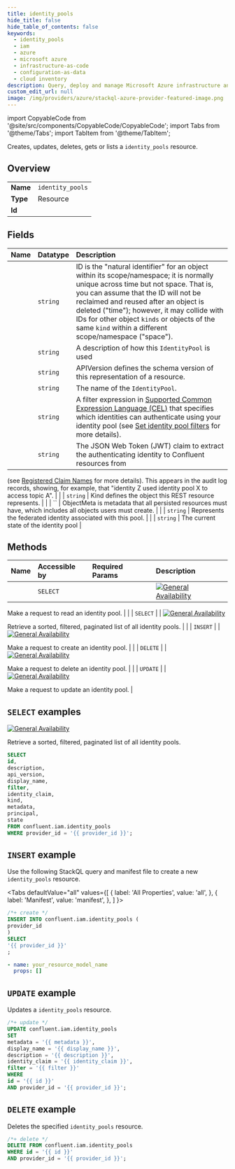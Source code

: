 ```yaml
---
title: identity_pools
hide_title: false
hide_table_of_contents: false
keywords:
  - identity_pools
  - iam
  - azure
  - microsoft azure
  - infrastructure-as-code
  - configuration-as-data
  - cloud inventory
description: Query, deploy and manage Microsoft Azure infrastructure and resources using SQL
custom_edit_url: null
image: /img/providers/azure/stackql-azure-provider-featured-image.png
---
```


import CopyableCode from '@site/src/components/CopyableCode/CopyableCode';
import Tabs from '@theme/Tabs';
import TabItem from '@theme/TabItem';

Creates, updates, deletes, gets or lists a <code>identity_pools</code> resource.

## Overview
<table><tbody>
<tr><td><b>Name</b></td><td><code>identity_pools</code></td></tr>
<tr><td><b>Type</b></td><td>Resource</td></tr>
<tr><td><b>Id</b></td><td><CopyableCode code="confluent.iam.identity_pools" /></td></tr>
</tbody></table>

## Fields
| Name | Datatype | Description |
|:-----|:---------|:------------|
| <CopyableCode code="id" /> | `string` | ID is the "natural identifier" for an object within its scope/namespace; it is normally unique across time but not space. That is, you can assume that the ID will not be reclaimed and reused after an object is deleted ("time"); however, it may collide with IDs for other object `kinds` or objects of the same `kind` within a different scope/namespace ("space"). |
| <CopyableCode code="description" /> | `string` | A description of how this `IdentityPool` is used |
| <CopyableCode code="api_version" /> | `string` | APIVersion defines the schema version of this representation of a resource. |
| <CopyableCode code="display_name" /> | `string` | The name of the `IdentityPool`. |
| <CopyableCode code="filter" /> | `string` | A filter expression in [Supported Common Expression Language (CEL)](https://docs.confluent.io/cloud/current/access-management/authenticate/oauth/identity-pools.html#supported-common-expression-language-cel-filters) that specifies which identities can authenticate using your identity pool (see [Set identity pool filters](https://docs.confluent.io/cloud/current/access-management/authenticate/oauth/identity-pools.html#set-identity-pool-filters) for more details). |
| <CopyableCode code="identity_claim" /> | `string` | The JSON Web Token (JWT) claim to extract the authenticating identity to Confluent resources from
(see [Registered Claim Names](https://datatracker.ietf.org/doc/html/rfc7519#section-4.1) for more details).
This appears in the audit log records, showing, for example, that "identity Z used identity pool X to access
topic A". |
| <CopyableCode code="kind" /> | `string` | Kind defines the object this REST resource represents. |
| <CopyableCode code="metadata" /> | `` | ObjectMeta is metadata that all persisted resources must have, which includes all objects users must create. |
| <CopyableCode code="principal" /> | `string` | Represents the federated identity associated with this pool. |
| <CopyableCode code="state" /> | `string` | The current state of the identity pool |

## Methods
| Name | Accessible by | Required Params | Description |
|:-----|:--------------|:----------------|:------------|
| <CopyableCode code="get_iam_v2identity_pool" /> | `SELECT` | <CopyableCode code="id, provider_id" /> | [![General Availability](https://img.shields.io/badge/Lifecycle%20Stage-General%20Availability-%2345c6e8)](#section/Versioning/API-Lifecycle-Policy)

Make a request to read an identity pool. |
| <CopyableCode code="list_iam_v2identity_pools" /> | `SELECT` | <CopyableCode code="provider_id" /> | [![General Availability](https://img.shields.io/badge/Lifecycle%20Stage-General%20Availability-%2345c6e8)](#section/Versioning/API-Lifecycle-Policy)

Retrieve a sorted, filtered, paginated list of all identity pools. |
| <CopyableCode code="create_iam_v2identity_pool" /> | `INSERT` | <CopyableCode code="provider_id" /> | [![General Availability](https://img.shields.io/badge/Lifecycle%20Stage-General%20Availability-%2345c6e8)](#section/Versioning/API-Lifecycle-Policy)

Make a request to create an identity pool. |
| <CopyableCode code="delete_iam_v2identity_pool" /> | `DELETE` | <CopyableCode code="id, provider_id" /> | [![General Availability](https://img.shields.io/badge/Lifecycle%20Stage-General%20Availability-%2345c6e8)](#section/Versioning/API-Lifecycle-Policy)

Make a request to delete an identity pool. |
| <CopyableCode code="update_iam_v2identity_pool" /> | `UPDATE` | <CopyableCode code="id, provider_id" /> | [![General Availability](https://img.shields.io/badge/Lifecycle%20Stage-General%20Availability-%2345c6e8)](#section/Versioning/API-Lifecycle-Policy)

Make a request to update an identity pool. |

## `SELECT` examples

[![General Availability](https://img.shields.io/badge/Lifecycle%20Stage-General%20Availability-%2345c6e8)](#section/Versioning/API-Lifecycle-Policy)

Retrieve a sorted, filtered, paginated list of all identity pools.


```sql
SELECT
id,
description,
api_version,
display_name,
filter,
identity_claim,
kind,
metadata,
principal,
state
FROM confluent.iam.identity_pools
WHERE provider_id = '{{ provider_id }}';
```
## `INSERT` example

Use the following StackQL query and manifest file to create a new <code>identity_pools</code> resource.

<Tabs
    defaultValue="all"
    values={[
        { label: 'All Properties', value: 'all', },
        { label: 'Manifest', value: 'manifest', },
    ]
}>
<TabItem value="all">

```sql
/*+ create */
INSERT INTO confluent.iam.identity_pools (
provider_id
)
SELECT 
'{{ provider_id }}'
;
```
</TabItem>
<TabItem value="manifest">

```yaml
- name: your_resource_model_name
  props: []

```
</TabItem>
</Tabs>

## `UPDATE` example

Updates a <code>identity_pools</code> resource.

```sql
/*+ update */
UPDATE confluent.iam.identity_pools
SET 
metadata = '{{ metadata }}',
display_name = '{{ display_name }}',
description = '{{ description }}',
identity_claim = '{{ identity_claim }}',
filter = '{{ filter }}'
WHERE 
id = '{{ id }}'
AND provider_id = '{{ provider_id }}';
```

## `DELETE` example

Deletes the specified <code>identity_pools</code> resource.

```sql
/*+ delete */
DELETE FROM confluent.iam.identity_pools
WHERE id = '{{ id }}'
AND provider_id = '{{ provider_id }}';
```
